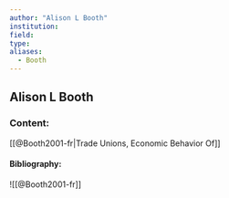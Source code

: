```yaml
---
author: "Alison L Booth"
institution:
field:
type:
aliases:
  - Booth
---
```


## Alison L Booth

### Content:
[[@Booth2001-fr|Trade Unions, Economic Behavior Of]]

#### Bibliography:

![[@Booth2001-fr]]